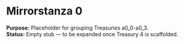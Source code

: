 # Mirrorstanza 0  
**Purpose:** Placeholder for grouping Treasuries a0_0-a0_3.  
**Status:** Empty stub — to be expanded once Treasury 4 is scaffolded.  
